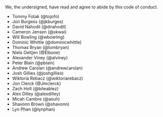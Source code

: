 We, the undersigned, have read and agree to abide by this code of conduct.

* Tommy Fotak (@tojofo)
* Jon Burgess (@jkburges)
* David Nahodil (@dnahodil)
* Cameron Jensen (@skwai)
* Will Bowling (@wbowling)
* Dominic Whittle (@dominicwhittle)
* Thomas Bryan (@tombryan)
* Niels Oeltjen (@Elbone)
* Alexander Viney (@alviney)
* Peter Blain (@pblain)
* Andrew Carolan (@andrewcarolan)
* Josh Gillies (@joshgillies)
* Wiktoria Rebacz (@wiktoriarebacz)
* Jon Clerck (@Jmclerck)
* Zach Holt (@biteablez)
* Alex Dilley (@alexdilley)
* Micah Cambre (@asuh)
* Shavonn Brown (@shavonn)
* Lyn Phan (@lynphan)
